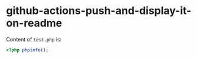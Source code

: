 # github-actions-push-and-display-it-on-readme
Content of `test.php` is:
```php
<?php phpinfo();
```
